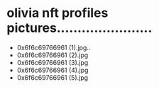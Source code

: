 # olivia nft profiles pictures.......................
- 0x6f6c69766961 (1).jpg..
- 0x6f6c69766961 (2).jpg
- 0x6f6c69766961 (3).jpg
- 0x6f6c69766961 (4).jpg
- 0x6f6c69766961 (5).jpg
